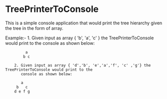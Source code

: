 # TreePrinterToConsole
This is a simple console application that would print the tree hierarchy given the tree in the form of array.

Example:-
         1. Given input as array { 'b', 'a', 'c' } the TreePrinterToConsole would print to the console as shown below:
         
             a  
            b c
            
        2. Given input as array { 'd','b', 'e','a','f', 'c' ,'g'} the TreePrinterToConsole would print to the
           console as shown below:
              
           a   
         b   c 
        d e f g
